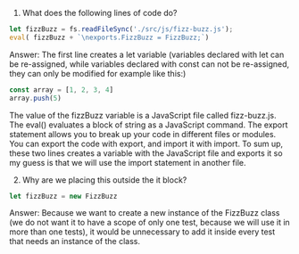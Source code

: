 1. What does the following lines of code do?
```js
let fizzBuzz = fs.readFileSync('./src/js/fizz-buzz.js');
eval( fizzBuzz + `\nexports.FizzBuzz = FizzBuzz;`)
```
Answer: The first line creates a let variable (variables declared with let can be re-assigned, while variables declared with const can not be re-assigned, they can only be modified for example like this:)
```js
const array = [1, 2, 3, 4]
array.push(5)
```
The value of the fizzBuzz variable is a JavaScript file called fizz-buzz.js.
The eval() evaluates a block of string as a JavaScript command.
The export statement allows you to break up your code in different files or modules. You can export the code with export, and import it with import.
To sum up, these two lines creates a variable with the JavaScript file and exports it so my guess is that we will use the import statement in another file.

2. Why are we placing this outside the it block?
```js
let fizzBuzz = new FizzBuzz
```
Answer: Because we want to create a new instance of the FizzBuzz class (we do not want it to have a scope of only one test, because we will use it in more than one tests), it would be unnecessary to add it inside every test that needs an instance of the class.
